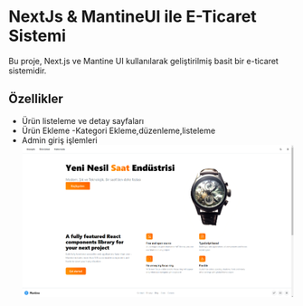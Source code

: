 # NextJs & MantineUI ile E-Ticaret Sistemi

Bu proje, Next.js ve Mantine UI kullanılarak geliştirilmiş basit bir e-ticaret sistemidir. 

## Özellikler
- Ürün listeleme ve detay sayfaları
- Ürün Ekleme
-Kategori Ekleme,düzenleme,listeleme
- Admin giriş işlemleri
!["Anasayfa"](./mainpage.png)